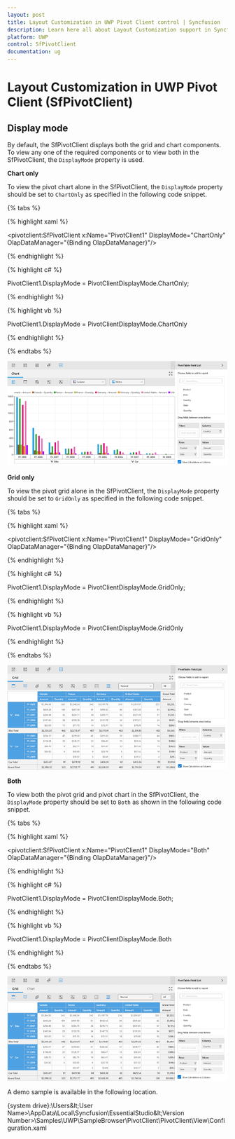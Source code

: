 ```yaml
---
layout: post
title: Layout Customization in UWP Pivot Client control | Syncfusion
description: Learn here all about Layout Customization support in Syncfusion UWP Pivot Client (SfPivotClient) control and more.
platform: UWP
control: SfPivotClient
documentation: ug
---
```


# Layout Customization in UWP Pivot Client (SfPivotClient)

## Display mode

By default, the SfPivotClient displays both the grid and chart components. To view any one of the required components or to view both in the SfPivotClient, the `DisplayMode` property is used.

**Chart only**

To view the pivot chart alone in the SfPivotClient, the `DisplayMode` property should be set to `ChartOnly` as specified in the following code snippet.

{% tabs %}

{% highlight xaml %}

<pivotclient:SfPivotClient x:Name="PivotClient1" DisplayMode="ChartOnly" OlapDataManager="{Binding OlapDataManager}"/>

{% endhighlight %}

{% highlight c# %}

PivotClient1.DisplayMode = PivotClientDisplayMode.ChartOnly;

{% endhighlight %}

{% highlight vb %}

PivotClient1.DisplayMode = PivotClientDisplayMode.ChartOnly

{% endhighlight %}

{% endtabs %}

![DisplayMode-chart](Layout-Customization_images/DisplayMode-chart.png)

**Grid only**

To view the pivot grid alone in the SfPivotClient, the `DisplayMode` property should be set to `GridOnly` as specified in the following code snippet.

{% tabs %}

{% highlight xaml %}

<pivotclient:SfPivotClient x:Name="PivotClient1" DisplayMode="GridOnly" OlapDataManager="{Binding OlapDataManager}"/>

{% endhighlight %}

{% highlight c# %}

PivotClient1.DisplayMode = PivotClientDisplayMode.GridOnly;

{% endhighlight %}

{% highlight vb %}

PivotClient1.DisplayMode = PivotClientDisplayMode.GridOnly

{% endhighlight %}

{% endtabs %}

![DisplayMode-grid](Layout-Customization_images/DisplayMode-grid.png)

**Both**

To view both the pivot grid and pivot chart in the SfPivotClient, the `DisplayMode` property should be set to `Both` as shown in the following code snippet.

{% tabs %}

{% highlight xaml %}

<pivotclient:SfPivotClient x:Name="PivotClient1" DisplayMode="Both" OlapDataManager="{Binding OlapDataManager}"/>

{% endhighlight %}

{% highlight c# %}

PivotClient1.DisplayMode = PivotClientDisplayMode.Both;

{% endhighlight %}

{% highlight vb %}

PivotClient1.DisplayMode = PivotClientDisplayMode.Both

{% endhighlight %}

{% endtabs %}

![DisplayMode-both](Layout-Customization_images/DisplayMode-both.png)

A demo sample is available in the following location.

{system drive}:\Users\&lt;User Name&gt;\AppData\Local\Syncfusion\EssentialStudio\&lt;Version Number&gt;\Samples\UWP\SampleBrowser\PivotClient\PivotClient\View\Configuration.xaml
